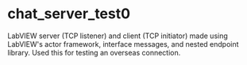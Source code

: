 # chat_server_test0

LabVIEW server (TCP listener) and client (TCP initiator) made using LabVIEW's actor framework, interface messages, and nested endpoint library.
Used this for testing an overseas connection.
